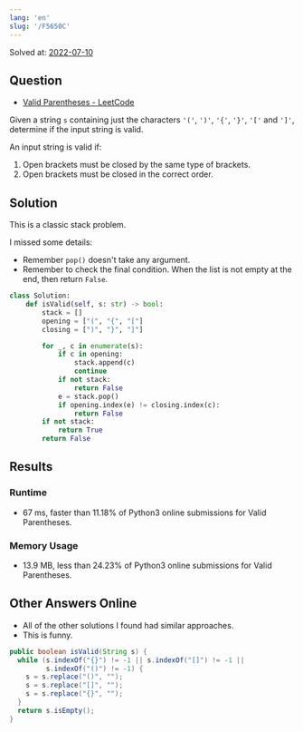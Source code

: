 ```yaml
---
lang: 'en'
slug: '/F5650C'
---
```


Solved at: [2022-07-10](./../.././docs/journals/2022-07-10.md)

## Question

- [Valid Parentheses - LeetCode](https://leetcode.com/problems/valid-parentheses/)

Given a string `s` containing just the characters `'('`, `')'`, `'{'`, `'}'`, `'['` and `']'`, determine if the input string is valid.

An input string is valid if:

1.  Open brackets must be closed by the same type of brackets.
2.  Open brackets must be closed in the correct order.

## Solution

This is a classic stack problem.

I missed some details:

- Remember `pop()` doesn't take any argument.
- Remember to check the final condition. When the list is not empty at the end, then return `False`.

```python
class Solution:
    def isValid(self, s: str) -> bool:
        stack = []
        opening = ["(", "{", "["]
        closing = [")", "}", "]"]

        for _, c in enumerate(s):
            if c in opening:
                stack.append(c)
                continue
            if not stack:
                return False
            e = stack.pop()
            if opening.index(e) != closing.index(c):
                return False
        if not stack:
            return True
        return False

```

## Results

### Runtime

- 67 ms, faster than 11.18% of Python3 online submissions for Valid Parentheses.

### Memory Usage

- 13.9 MB, less than 24.23% of Python3 online submissions for Valid Parentheses.

## Other Answers Online

- All of the other solutions I found had similar approaches.
- This is funny.

```java
public boolean isValid(String s) {
  while (s.indexOf("{}") != -1 || s.indexOf("[]") != -1 ||
         s.indexOf("()") != -1) {
    s = s.replace("()", "");
    s = s.replace("[]", "");
    s = s.replace("{}", "");
  }
  return s.isEmpty();
}
```

<head>
  <html lang="en-US"/>
</head>
